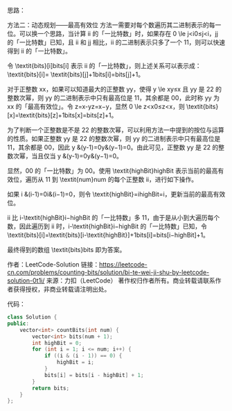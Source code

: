 思路：

方法二：动态规划——最高有效位
方法一需要对每个数遍历其二进制表示的每一位。可以换一个思路，当计算 ii 的「一比特数」时，如果存在 0 \le j<i0≤j<i，jj 的「一比特数」已知，且 ii 和 jj 相比，ii 的二进制表示只多了一个 11，则可以快速得到 ii 的「一比特数」。

令 \textit{bits}[i]bits[i] 表示 ii 的「一比特数」，则上述关系可以表示成：\textit{bits}[i]= \textit{bits}[j]+1bits[i]=bits[j]+1。

对于正整数 xx，如果可以知道最大的正整数 yy，使得 y \le xy≤x 且 yy 是 22 的整数次幂，则 yy 的二进制表示中只有最高位是 11，其余都是 00，此时称 yy 为 xx 的「最高有效位」。令 z=x-yz=x−y，显然 0 \le z<x0≤z<x，则 \textit{bits}[x]=\textit{bits}[z]+1bits[x]=bits[z]+1。

为了判断一个正整数是不是 22 的整数次幂，可以利用方法一中提到的按位与运算的性质。如果正整数 yy 是 22 的整数次幂，则 yy 的二进制表示中只有最高位是 11，其余都是 00，因此 y \&(y-1)=0y&(y−1)=0。由此可见，正整数 yy 是 22 的整数次幂，当且仅当 y \&(y-1)=0y&(y−1)=0。

显然，00 的「一比特数」为 00。使用 \textit{highBit}highBit 表示当前的最高有效位，遍历从 11 到 \textit{num}num 的每个正整数 ii，进行如下操作。

如果 i \&(i-1)=0i&(i−1)=0，则令 \textit{highBit}=ihighBit=i，更新当前的最高有效位。

ii 比 i-\textit{highBit}i−highBit 的「一比特数」多 11，由于是从小到大遍历每个数，因此遍历到 ii 时，i-\textit{highBit}i−highBit 的「一比特数」已知，令 \textit{bits}[i]=\textit{bits}[i-\textit{highBit}]+1bits[i]=bits[i−highBit]+1。

最终得到的数组 \textit{bits}bits 即为答案。

作者：LeetCode-Solution
链接：https://leetcode-cn.com/problems/counting-bits/solution/bi-te-wei-ji-shu-by-leetcode-solution-0t1i/
来源：力扣（LeetCode）
著作权归作者所有。商业转载请联系作者获得授权，非商业转载请注明出处。

代码：

```c++
class Solution {
public:
    vector<int> countBits(int num) {
        vector<int> bits(num + 1);
        int highBit = 0;
        for (int i = 1; i <= num; i++) {
            if ((i & (i - 1)) == 0) {
                highBit = i;
            }
            bits[i] = bits[i - highBit] + 1;
        }
        return bits;
    }
};
```

